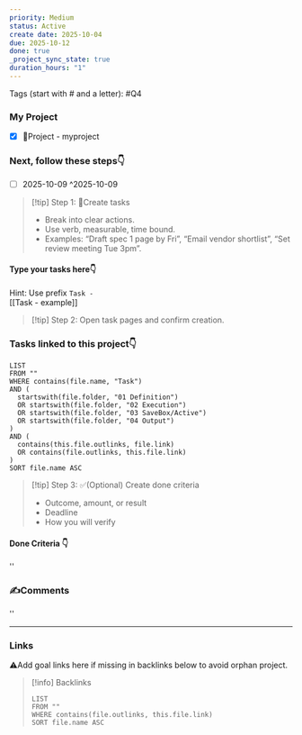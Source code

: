 ```yaml
---
priority: Medium
status: Active
create date: 2025-10-04
due: 2025-10-12
done: true
_project_sync_state: true
duration_hours: "1"
---
```

Tags (start with # and a letter): #Q4 
### My Project
- [x] 🚀Project - myproject

### Next, follow these steps👇
- [ ] 2025-10-09 ^2025-10-09
> [!tip] Step 1: 📌Create tasks  
> - Break into clear actions.  
> - Use verb, measurable, time bound.  
> - Examples: “Draft spec 1 page by Fri”, “Email vendor shortlist”, “Set review meeting Tue 3pm”.

#### Type your tasks here👇  
Hint: Use prefix `Task - `  
[[Task - example]]

> [!tip] Step 2: Open task pages and confirm creation.
### Tasks linked to this project👇
~~~dataview
LIST
FROM ""
WHERE contains(file.name, "Task")
AND (
  startswith(file.folder, "01 Definition")
  OR startswith(file.folder, "02 Execution")
  OR startswith(file.folder, "03 SaveBox/Active")
  OR startswith(file.folder, "04 Output")
)
AND (
  contains(this.file.outlinks, file.link)
  OR contains(file.outlinks, this.file.link)
)
SORT file.name ASC
~~~
> [!tip] Step 3: ✅(Optional) Create done criteria
> - Outcome, amount, or result
> - Deadline
> - How you will verify

#### Done Criteria 👇
''
### ✍️Comments
''
___
### Links  
⚠️Add goal links here if missing in backlinks below to avoid orphan project.  


> [!info] Backlinks  
> ```dataview
> LIST
> FROM ""
> WHERE contains(file.outlinks, this.file.link)
> SORT file.name ASC
> ```


